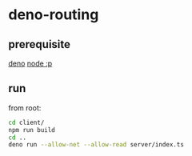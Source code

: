 # deno-routing

## prerequisite

[deno](https://deno.land/)
[node :p](https://nodejs.org/en/)

## run

from root:

```bash
cd client/
npm run build
cd ..
deno run --allow-net --allow-read server/index.ts
```